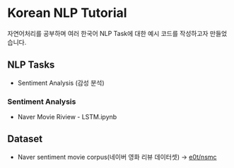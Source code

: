 # Korean NLP Tutorial
자연어처리를 공부하며 여러 한국어 NLP Task에 대한 예시 코드를 작성하고자 만들었습니다.

## NLP Tasks
- Sentiment Analysis (감성 분석)

### Sentiment Analysis
- Naver Movie Riview - LSTM.ipynb

## Dataset
- Naver sentiment movie corpus(네이버 영화 리뷰 데이터셋) -> [e0t/nsmc](https://github.com/e9t/nsmc)
